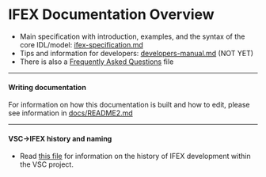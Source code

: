 # IFEX Documentation Overview

- Main specification with introduction, examples, and the syntax of the core IDL/model: [ifex-specification.md](./ifex-specification.md)
- Tips and information for developers: [developers-manual.md](./developers-manual.md) (NOT YET)
- There is also a [Frequently Asked Questions](FAQ.md) file

----
#### Writing documentation

For information on how this documentation is built and how to edit, please see information in [docs/README2.md](https://github.com/COVESA/ifex/blob/master/docs/README2.md)

----
#### VSC->IFEX history and naming

- Read [this file](./static-history-and-rename.md) for information on the history of IFEX development within the VSC project.

